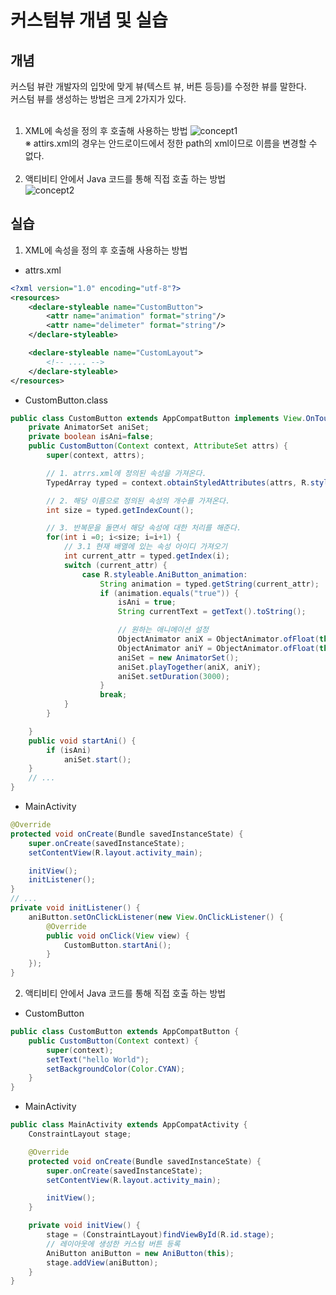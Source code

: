 # 커스텀뷰 개념 및 실습

## 개념
커스텀 뷰란 개발자의 입맛에 맞게 뷰(텍스트 뷰, 버튼 등등)를 수정한 뷰를 말한다.</br>
커스텀 뷰를 생성하는 방법은 크게 2가지가 있다.</br></br>
1) XML에 속성을 정의 후 호출해 사용하는 방법
![concept1](http://cfile4.uf.tistory.com/image/9980F83359BFA0A1064C77)</br>
※ attirs.xml의 경우는 안드로이드에서 정한 path의 xml이므로 이름을 변경할 수 없다.</br></br>
2) 액티비티 안에서 Java 코드를 통해 직접 호출 하는 방법</br>
![concept2](http://cfile29.uf.tistory.com/image/99211E3359BFA1CC08D556)

## 실습
1) XML에 속성을 정의 후 호출해 사용하는 방법</br>

- attrs.xml
```xml
<?xml version="1.0" encoding="utf-8"?>
<resources>
    <declare-styleable name="CustomButton">
        <attr name="animation" format="string"/>
        <attr name="delimeter" format="string"/>
    </declare-styleable>

    <declare-styleable name="CustomLayout">
        <!-- .... -->
    </declare-styleable>
</resources>
```

- CustomButton.class
```java
public class CustomButton extends AppCompatButton implements View.OnTouchListener{
    private AnimatorSet aniSet;
    private boolean isAni=false;
    public CustomButton(Context context, AttributeSet attrs) {
        super(context, attrs);

        // 1. atrrs.xml에 정의된 속성을 가져온다.
        TypedArray typed = context.obtainStyledAttributes(attrs, R.styleable.AniButton);

        // 2. 해당 이름으로 정의된 속성의 개수를 가져온다.
        int size = typed.getIndexCount();

        // 3. 반복문을 돌면서 해당 속성에 대한 처리를 해준다.
        for(int i =0; i<size; i=i+1) {
            // 3.1 현재 배열에 있는 속성 아이디 가져오기
            int current_attr = typed.getIndex(i);
            switch (current_attr) {
                case R.styleable.AniButton_animation:
                    String animation = typed.getString(current_attr);
                    if (animation.equals("true")) {
                        isAni = true;
                        String currentText = getText().toString();

                        // 원하는 애니메이션 설정
                        ObjectAnimator aniX = ObjectAnimator.ofFloat(this, "scaleX", 1.2f, 1.0f);
                        ObjectAnimator aniY = ObjectAnimator.ofFloat(this, "scaleY", 1.2f, 1.0f);
                        aniSet = new AnimatorSet();
                        aniSet.playTogether(aniX, aniY);
                        aniSet.setDuration(3000);
                    }
                    break;
            }
        }

    }
    public void startAni() {
        if (isAni)
            aniSet.start();
    }
    // ...
}
```

- MainActivity
```java
@Override
protected void onCreate(Bundle savedInstanceState) {
    super.onCreate(savedInstanceState);
    setContentView(R.layout.activity_main);

    initView();
    initListener();
}
// ...
private void initListener() {
    aniButton.setOnClickListener(new View.OnClickListener() {
        @Override
        public void onClick(View view) {
            CustomButton.startAni();
        }
    });
}
```

2) 액티비티 안에서 Java 코드를 통해 직접 호출 하는 방법</br>

- CustomButton
```Java
public class CustomButton extends AppCompatButton {
    public CustomButton(Context context) {
        super(context);
        setText("hello World");
        setBackgroundColor(Color.CYAN);
    }
}
```

- MainActivity
```java
public class MainActivity extends AppCompatActivity {
    ConstraintLayout stage;

    @Override
    protected void onCreate(Bundle savedInstanceState) {
        super.onCreate(savedInstanceState);
        setContentView(R.layout.activity_main);

        initView();
    }

    private void initView() {
        stage = (ConstraintLayout)findViewById(R.id.stage);
        // 레이아웃에 생성한 커스텀 버튼 등록
        AniButton aniButton = new AniButton(this);
        stage.addView(aniButton);
    }
}
```
